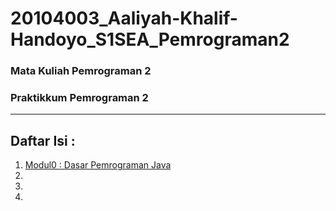 # 20104003_Aaliyah-Khalif-Handoyo_S1SEA_Pemrograman2
### Mata Kuliah Pemrograman 2
### Praktikkum Pemrograman 2

<hr>

## Daftar Isi :
1. [Modul0 : Dasar Pemrograman Java](https://github.com/kucing31/20104003_Aaliyah-Khalif-Handoyo_S1SEA_Pemrograman2/tree/Modul0)
2.
3.
4.
